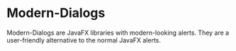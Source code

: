 # Modern-Dialogs
Modern-Dialogs are JavaFX libraries with modern-looking alerts. They are a user-friendly alternative to the normal JavaFX alerts.
